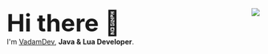 <img align="right" src="https://github-readme-stats.vercel.app/api?username=VadamDev&show_icons=true&theme=tokyonight" />
<font size="10">
<b>
Hi there 👋
</b>
</font>
<br>
I'm <a href="https://github.com/VadamDev">VadamDev</a>, <b>Java & Lua Developer</b>.
